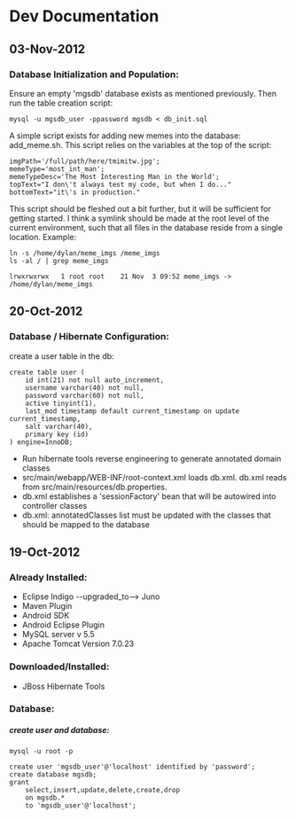 Dev Documentation
====================

## 03-Nov-2012
### Database Initialization and Population:
Ensure an empty 'mgsdb' database exists as mentioned previously.  Then run the table creation script:

    mysql -u mgsdb_user -ppassword mgsdb < db_init.sql

A simple script exists for adding new memes into the database: add_meme.sh.  This script relies on the variables at the top of the script:


    imgPath='/full/path/here/tmimitw.jpg';
    memeType='most_int_man';
    memeTypeDesc='The Most Interesting Man in the World';
    topText="I don\'t always test my code, but when I do..."
    bottomText="it\'s in production."

This script should be fleshed out a bit further, but it will be sufficient for getting started.  I think a symlink should be made at the root level of the current environment, such that all files in the database reside from a single location.  Example:

    ln -s /home/dylan/meme_imgs /meme_imgs
    ls -al / | grep meme_imgs

    lrwxrwxrwx   1 root root    21 Nov  3 09:52 meme_imgs -> /home/dylan/meme_imgs

    


## 20-Oct-2012
### Database / Hibernate Configuration:
create a user table in the db:  
    
    create table user (
        id int(21) not null auto_increment,
        username varchar(40) not null,
        password varchar(60) not null,
        active tinyint(1),
        last_mod timestamp default current_timestamp on update current_timestamp,
        salt varchar(40),
        primary key (id)
    ) engine=InnoDB;	

+ Run hibernate tools reverse engineering to generate annotated domain classes
+ src/main/webapp/WEB-INF/root-context.xml loads db.xml.  db.xml reads from src/main/resources/db.properties.
+ db.xml establishes a 'sessionFactory' bean that will be autowired into controller classes
+ db.xml: annotatedClasses list must be updated with the classes that should be mapped to the database
	
	

## 19-Oct-2012

### Already Installed:
+ Eclipse Indigo --upgraded_to--> Juno
+ Maven Plugin
+ Android SDK
+ Android Eclipse Plugin
+ MySQL server v 5.5
+ Apache Tomcat Version 7.0.23

### Downloaded/Installed:
+ JBoss Hibernate Tools

### Database:

##### create user and database:

	mysql -u root -p
	
	create user 'mgsdb_user'@'localhost' identified by 'password';
	create database mgsdb;
	grant  
		select,insert,update,delete,create,drop
		on mgsdb.*
		to 'mgsdb_user'@'localhost';
